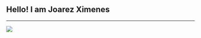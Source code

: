 <h2>Hello! I am Joarez Ximenes</h2>
<hr>
<img src="https://github-readme-stats.vercel.app/api?username=anuraghazra&hide=contribs,prs">
